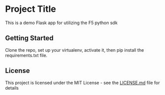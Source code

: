 # Project Title

This is a demo Flask app for utilizing the F5 python sdk

## Getting Started

Clone the repo, set up your virtualenv, activate it, then pip install the requirements.txt file.

## License

This project is licensed under the MIT License - see the [LICENSE.md](LICENSE.md) file for details

